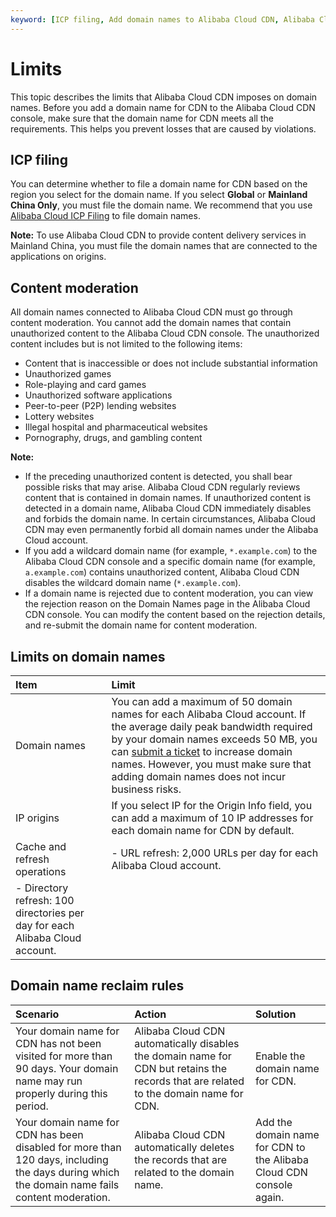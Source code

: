 ```yaml
---
keyword: [ICP filing, Add domain names to Alibaba Cloud CDN, Alibaba Cloud CDN]
---
```


# Limits

This topic describes the limits that Alibaba Cloud CDN imposes on domain names. Before you add a domain name for CDN to the Alibaba Cloud CDN console, make sure that the domain name for CDN meets all the requirements. This helps you prevent losses that are caused by violations.

## ICP filing

You can determine whether to file a domain name for CDN based on the region you select for the domain name. If you select **Global** or **Mainland China Only**, you must file the domain name. We recommend that you use [Alibaba Cloud ICP Filing](https://beian.aliyun.com/?spm=5176.8142029.388261.3.a0SCC3) to file domain names.

**Note:** To use Alibaba Cloud CDN to provide content delivery services in Mainland China, you must file the domain names that are connected to the applications on origins.

## Content moderation

All domain names connected to Alibaba Cloud CDN must go through content moderation. You cannot add the domain names that contain unauthorized content to the Alibaba Cloud CDN console. The unauthorized content includes but is not limited to the following items:

-   Content that is inaccessible or does not include substantial information
-   Unauthorized games
-   Role-playing and card games
-   Unauthorized software applications
-   Peer-to-peer \(P2P\) lending websites
-   Lottery websites
-   Illegal hospital and pharmaceutical websites
-   Pornography, drugs, and gambling content

**Note:**

-   If the preceding unauthorized content is detected, you shall bear possible risks that may arise. Alibaba Cloud CDN regularly reviews content that is contained in domain names. If unauthorized content is detected in a domain name, Alibaba Cloud CDN immediately disables and forbids the domain name. In certain circumstances, Alibaba Cloud CDN may even permanently forbid all domain names under the Alibaba Cloud account.
-   If you add a wildcard domain name \(for example, `*.example.com`\) to the Alibaba Cloud CDN console and a specific domain name \(for example, `a.example.com`\) contains unauthorized content, Alibaba Cloud CDN disables the wildcard domain name \(`*.example.com`\).
-   If a domain name is rejected due to content moderation, you can view the rejection reason on the Domain Names page in the Alibaba Cloud CDN console. You can modify the content based on the rejection details, and re-submit the domain name for content moderation.

## Limits on domain names

|Item|Limit|
|:---|:----|
|Domain names|You can add a maximum of 50 domain names for each Alibaba Cloud account. If the average daily peak bandwidth required by your domain names exceeds 50 MB, you can [submit a ticket](https://workorder.console.aliyun.com/console.htm?lang=&accounttraceid=3c62958a-b7f1-4439-b87b-5f59ed3e9704#/ticket/add?productCode=cdn) to increase domain names. However, you must make sure that adding domain names does not incur business risks.|
|IP origins|If you select IP for the Origin Info field, you can add a maximum of 10 IP addresses for each domain name for CDN by default.|
|Cache and refresh operations|-   URL refresh: 2,000 URLs per day for each Alibaba Cloud account.
-   Directory refresh: 100 directories per day for each Alibaba Cloud account. |

## Domain name reclaim rules

|Scenario|Action|Solution|
|:-------|:-----|:-------|
|Your domain name for CDN has not been visited for more than 90 days. Your domain name may run properly during this period.|Alibaba Cloud CDN automatically disables the domain name for CDN but retains the records that are related to the domain name for CDN.|Enable the domain name for CDN.|
|Your domain name for CDN has been disabled for more than 120 days, including the days during which the domain name fails content moderation.|Alibaba Cloud CDN automatically deletes the records that are related to the domain name.|Add the domain name for CDN to the Alibaba Cloud CDN console again.|

